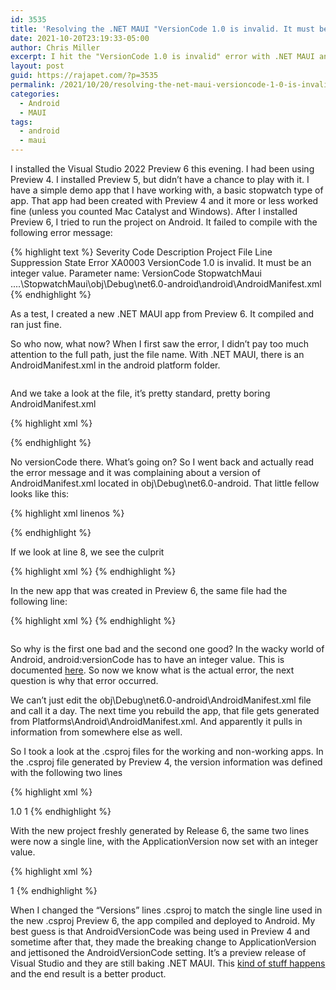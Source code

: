 ```yaml
---
id: 3535
title: 'Resolving the .NET MAUI "VersionCode 1.0 is invalid. It must be an integer value." error when updating Visual Studio 2022 Preview'
date: 2021-10-20T23:19:33-05:00
author: Chris Miller
excerpt: I hit the "VersionCode 1.0 is invalid" error with .NET MAUI and resolved it.
layout: post
guid: https://rajapet.com/?p=3535
permalink: /2021/10/20/resolving-the-net-maui-versioncode-1-0-is-invalid-it-must-be-an-integer-value-error-when-updating-visual-studio-2022-preview/
categories:
  - Android
  - MAUI
tags:
  - android
  - maui
---
```

 

I installed the Visual Studio 2022 Preview 6 this evening. I had been using Preview 4. I installed Preview 5, but didn&#8217;t have a chance to play with it. I have a simple demo app that I have working with, a basic stopwatch type of app. That app had been created with Preview 4 and it more or less worked fine (unless you counted Mac Catalyst and Windows). After I installed Preview 6, I tried to run the project on Android. It failed to compile with the following error message:

{% highlight text %}
Severity	Code	Description	Project	File	Line	Suppression State
Error	XA0003	VersionCode 1.0 is invalid. It must be an integer value.
Parameter name: VersionCode	StopwatchMaui	....\StopwatchMaui\obj\Debug\net6.0-android\android\AndroidManifest.xml
{% endhighlight %}

As a test, I created a new .NET MAUI app from Preview 6. It compiled and ran just fine.

So who now, what now? When I first saw the error, I didn&#8217;t pay too much attention to the full path, just the file name. With .NET MAUI, there is an AndroidManifest.xml in the android platform folder.<figure class="wp-block-image size-large">

<img src="https://i2.wp.com/photos.smugmug.com/Blog/n-zwT5d/2021/i-6fGFssK/0/fbc04600/O/01%20-%20Solution%20Explorer.png?w=680&#038;ssl=1" alt="" data-recalc-dims="1" /> </figure> 

And we take a look at the file, it&#8217;s pretty standard, pretty boring AndroidManifest.xml

{% highlight xml %}
<?xml version="1.0" encoding="utf-8"?>
<manifest xmlns:android="http://schemas.android.com/apk/res/android">
	<uses-sdk android:minSdkVersion="21" android:targetSdkVersion="31" />
	<application android:allowBackup="true" android:icon="@mipmap/appicon" android:roundIcon="@mipmap/appicon_round" android:supportsRtl="true"></application>
	<uses-permission android:name="android.permission.ACCESS_NETWORK_STATE" />
</manifest>
{% endhighlight %}

No versionCode there. What&#8217;s going on? So I went back and actually read the error message and it was complaining about a version of AndroidManifest.xml located in obj\Debug\net6.0-android. That little fellow looks like this:

{% highlight xml linenos %}
<?xml version="1.0" encoding="utf-8"?>
<!--
    This code was generated by a tool.
    It was generated from ....\StopwatchMaui\Platforms\Android\AndroidManifest.xml
    Changes to this file may cause incorrect behavior and will be lost if
    the contents are regenerated.
    -->
<manifest xmlns:android="http://schemas.android.com/apk/res/android" android:versionCode="1.0" package="com.companyname.StopwatchMaui" android:versionName="1.0.0">
  <uses-sdk android:minSdkVersion="21" android:targetSdkVersion="31" />
  <uses-permission android:name="android.permission.INTERNET" />
  <uses-permission android:name="android.permission.ACCESS_NETWORK_STATE" />
  <application android:allowBackup="true" android:icon="@mipmap/appicon" android:roundIcon="@mipmap/appicon_round" android:supportsRtl="true" android:name="crc64c1104ba8f6ea44b3.MainApplication" android:label="StopwatchMaui" android:debuggable="true" android:extractNativeLibs="true">
    <activity android:configChanges="orientation|smallestScreenSize|screenLayout|screenSize|uiMode" android:theme="@style/Maui.SplashTheme" android:name="crc64c1104ba8f6ea44b3.MainActivity" android:exported="true">
      <intent-filter>
        <action android:name="android.intent.action.MAIN" />
        <category android:name="android.intent.category.LAUNCHER" />
      </intent-filter>
    </activity>
    <receiver android:enabled="true" android:exported="false" android:label="Essentials Battery Broadcast Receiver" android:name="crc64192d9de59b079c6d.BatteryBroadcastReceiver" />
    <receiver android:enabled="true" android:exported="false" android:label="Essentials Energy Saver Broadcast Receiver" android:name="crc64192d9de59b079c6d.EnergySaverBroadcastReceiver" />
    <receiver android:enabled="true" android:exported="false" android:label="Essentials Connectivity Broadcast Receiver" android:name="crc64192d9de59b079c6d.ConnectivityBroadcastReceiver" />
    <activity android:configChanges="orientation|screenSize" android:name="crc64192d9de59b079c6d.IntermediateActivity" />
    <provider android:authorities="com.companyname.StopwatchMaui.fileProvider" android:exported="false" android:grantUriPermissions="true" android:name="xamarin.essentials.fileProvider">
      <meta-data android:name="android.support.FILE_PROVIDER_PATHS" android:resource="@xml/xamarin_essentials_fileprovider_file_paths" />
    </provider>
    <activity android:configChanges="orientation|screenSize" android:name="crc64192d9de59b079c6d.WebAuthenticatorIntermediateActivity" />
    <service android:name="crc64396a3fe5f8138e3f.KeepAliveService" />
    <provider android:name="mono.MonoRuntimeProvider" android:exported="false" android:initOrder="1999999999" android:authorities="com.companyname.StopwatchMaui.mono.MonoRuntimeProvider.__mono_init__" />
  </application>
</manifest>
{% endhighlight %}


If we look at line 8, we see the culprit

{% highlight xml %}
<manifest 
    xmlns:android="http://schemas.android.com/apk/res/android" 
    android:versionCode="1.0" 
    package="com.companyname.StopwatchMaui" 
    android:versionName="1.0.0">
{% endhighlight %}

In the new app that was created in Preview 6, the same file had the following line:

{% highlight xml %}
<manifest 
    xmlns:android="http://schemas.android.com/apk/res/android" 
    android:versionCode="1" 
    package="com.companyname.StopwatchMaui" 
    android:versionName="1.0.0">
{% endhighlight %}


<div class="wp-block-image">
  <figure class="aligncenter size-large"><img src="https://i2.wp.com/photos.smugmug.com/Blog/n-zwT5d/2021/i-mF3bHJm/0/4ebec4dc/O/badgood.jpg?w=680&#038;ssl=1" alt="" data-recalc-dims="1" /></figure>
</div>

So why is the first one bad and the second one good? In the wacky world of Android, android:versionCode has to have an integer value. This is documented [here](https://developer.android.com/guide/topics/manifest/manifest-element). So now we know what is the actual error, the next question is why that error occurred. 

We can&#8217;t just edit the obj\Debug\net6.0-android\AndroidManifest.xml file and call it a day. The next time you rebuild the app, that file gets generated from Platforms\Android\AndroidManifest.xml. And apparently it pulls in information from somewhere else as well.

So I took a look at the .csproj files for the working and non-working apps. In the .csproj file generated by Preview 4, the version information was defined with the following two lines

{% highlight xml %}
<!-- Versions -->
<ApplicationVersion>1.0</ApplicationVersion>
<AndroidVersionCode>1</AndroidVersionCode>
{% endhighlight %}

With the new project freshly generated by Release 6, the same two lines were now a single line, with the ApplicationVersion now set with an integer value.

{% highlight xml %}
<!-- Versions -->
<ApplicationVersion>1</ApplicationVersion>
{% endhighlight %}

When I changed the “Versions” lines .csproj to match the single line used in the new .csproj Preview 6, the app compiled and deployed to Android. My best guess is that AndroidVersionCode was being used in Preview 4 and sometime after that, they made the breaking change to ApplicationVersion and jettisoned the AndroidVersionCode setting. It&#8217;s a preview release of Visual Studio and they are still baking .NET MAUI. This [kind of stuff happens](https://developercommunity.visualstudio.com/t/versioncode-10-is-invalid/1553498) and the end result is a better product.